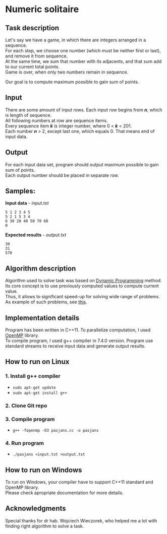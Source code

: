 # Numeric solitaire
## Task description
Let's say we have a game, in which there are integers arranged in a sequence.  
For each step, we choose one number (which must be neither first or last), and remove it from sequence.  
At the same time, we sum that number with its adjacents, and that sum add to our current total points.  
Game is over, when only two numbers remain in sequence.

Our goal is to compute maximum possible to gain sum of points.

## Input
There are some amount of input rows. Each input row begins from **_n_**, which is length of sequence.  
All following numbers at row are sequence items.  
Every sequence item **_k_** is integer number, where 0 < **_k_** < 201.  
Each number **_n_** > 2, except last one, which equals 0. That means end of input data.

## Output
For each input data set, program should output maximum possible to gain sum of points.  
Each output number should be placed in separate row.

## Samples:
  **Input data** - _input.txt_
  ```
5 1 2 3 4 5
5 2 1 5 3 4
6 30 20 40 50 70 60
0
  ```
  
  **Expected results** - _output.txt_
  ```
30
31
570
  ```

## Algorithm description
Algorithm used to solve task was based on [Dynamic Programming](https://www.geeksforgeeks.org/dynamic-programming/) method.  
Its core concept is to use previously computed values to compute current value.  
Thus, it allows to significant speed-up for solving wide range of problems.  
As example of such problems, see [this](https://blog.usejournal.com/top-50-dynamic-programming-practice-problems-4208fed71aa3).

## Implementation details
Program has been written in C++11. 
To parallelize computation, I used [OpenMP](https://www.openmp.org/) library.  
To compile program, I used g++ compiler in 7.4.0 version.
Program use standard streams to receive input data and generate output results.

## How to run on Linux
### 1. Install g++ compiler
  * `sudo apt-get update`
  * `sudo apt-get install g++`
### 2. Clone Git repo
### 3. Compile program
  * `g++ -fopenmp -O3 pasjans.cc -o pasjans`
### 4. Run program
  * `./pasjans <input.txt >output.txt`

## How to run on Windows
To run on Windows, your compiler have to support C++11 standard and OpenMP library.  
Please check apropriate documentation for more details.

## Acknowledgments
Special thanks for dr hab. Wojciech Wieczorek, who helped me a lot with finding right algorithm to solve a task.
